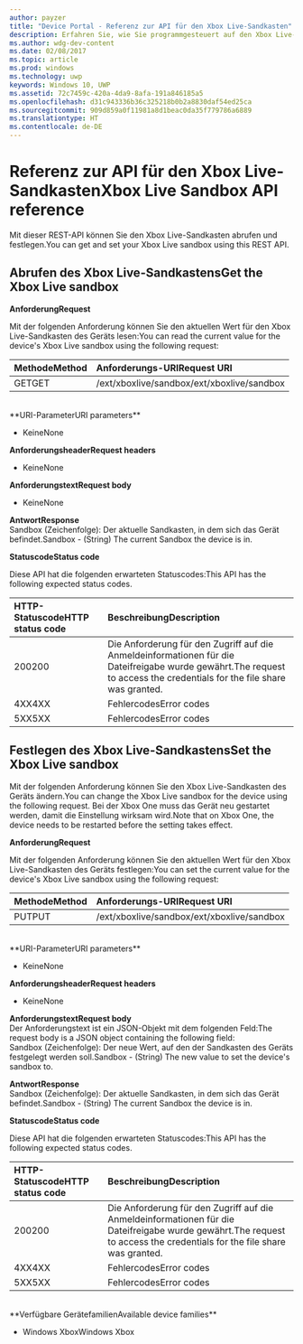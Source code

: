 ```yaml
---
author: payzer
title: "Device Portal - Referenz zur API für den Xbox Live-Sandkasten"
description: Erfahren Sie, wie Sie programmgesteuert auf den Xbox Live-Sandkasten zugreifen.
ms.author: wdg-dev-content
ms.date: 02/08/2017
ms.topic: article
ms.prod: windows
ms.technology: uwp
keywords: Windows 10, UWP
ms.assetid: 72c7459c-420a-4da9-8afa-191a846185a5
ms.openlocfilehash: d31c943336b36c325218b0b2a8830daf54ed25ca
ms.sourcegitcommit: 909d859a0f11981a8d1beac0da35f779786a6889
ms.translationtype: HT
ms.contentlocale: de-DE
---
```

# <a name="xbox-live-sandbox-api-reference"></a><span data-ttu-id="4fb7f-104">Referenz zur API für den Xbox Live-Sandkasten</span><span class="sxs-lookup"><span data-stu-id="4fb7f-104">Xbox Live Sandbox API reference</span></span>   
<span data-ttu-id="4fb7f-105">Mit dieser REST-API können Sie den Xbox Live-Sandkasten abrufen und festlegen.</span><span class="sxs-lookup"><span data-stu-id="4fb7f-105">You can get and set your Xbox Live sandbox using this REST API.</span></span>

## <a name="get-the-xbox-live-sandbox"></a><span data-ttu-id="4fb7f-106">Abrufen des Xbox Live-Sandkastens</span><span class="sxs-lookup"><span data-stu-id="4fb7f-106">Get the Xbox Live sandbox</span></span>

**<span data-ttu-id="4fb7f-107">Anforderung</span><span class="sxs-lookup"><span data-stu-id="4fb7f-107">Request</span></span>**

<span data-ttu-id="4fb7f-108">Mit der folgenden Anforderung können Sie den aktuellen Wert für den Xbox Live-Sandkasten des Geräts lesen:</span><span class="sxs-lookup"><span data-stu-id="4fb7f-108">You can read the current value for the device's Xbox Live sandbox using the following request:</span></span>

<span data-ttu-id="4fb7f-109">Methode</span><span class="sxs-lookup"><span data-stu-id="4fb7f-109">Method</span></span>      | <span data-ttu-id="4fb7f-110">Anforderungs-URI</span><span class="sxs-lookup"><span data-stu-id="4fb7f-110">Request URI</span></span>
:------     | :-----
<span data-ttu-id="4fb7f-111">GET</span><span class="sxs-lookup"><span data-stu-id="4fb7f-111">GET</span></span> | <span data-ttu-id="4fb7f-112">/ext/xboxlive/sandbox</span><span class="sxs-lookup"><span data-stu-id="4fb7f-112">/ext/xboxlive/sandbox</span></span>
<br />
**<span data-ttu-id="4fb7f-113">URI-Parameter</span><span class="sxs-lookup"><span data-stu-id="4fb7f-113">URI parameters</span></span>**

- <span data-ttu-id="4fb7f-114">Keine</span><span class="sxs-lookup"><span data-stu-id="4fb7f-114">None</span></span>

**<span data-ttu-id="4fb7f-115">Anforderungsheader</span><span class="sxs-lookup"><span data-stu-id="4fb7f-115">Request headers</span></span>**

- <span data-ttu-id="4fb7f-116">Keine</span><span class="sxs-lookup"><span data-stu-id="4fb7f-116">None</span></span>

**<span data-ttu-id="4fb7f-117">Anforderungstext</span><span class="sxs-lookup"><span data-stu-id="4fb7f-117">Request body</span></span>**

- <span data-ttu-id="4fb7f-118">Keine</span><span class="sxs-lookup"><span data-stu-id="4fb7f-118">None</span></span>

**<span data-ttu-id="4fb7f-119">Antwort</span><span class="sxs-lookup"><span data-stu-id="4fb7f-119">Response</span></span>**   
<span data-ttu-id="4fb7f-120">Sandbox (Zeichenfolge): Der aktuelle Sandkasten, in dem sich das Gerät befindet.</span><span class="sxs-lookup"><span data-stu-id="4fb7f-120">Sandbox - (String) The current Sandbox the device is in.</span></span>   

**<span data-ttu-id="4fb7f-121">Statuscode</span><span class="sxs-lookup"><span data-stu-id="4fb7f-121">Status code</span></span>**

<span data-ttu-id="4fb7f-122">Diese API hat die folgenden erwarteten Statuscodes:</span><span class="sxs-lookup"><span data-stu-id="4fb7f-122">This API has the following expected status codes.</span></span>

<span data-ttu-id="4fb7f-123">HTTP-Statuscode</span><span class="sxs-lookup"><span data-stu-id="4fb7f-123">HTTP status code</span></span>      | <span data-ttu-id="4fb7f-124">Beschreibung</span><span class="sxs-lookup"><span data-stu-id="4fb7f-124">Description</span></span>
:------     | :-----
<span data-ttu-id="4fb7f-125">200</span><span class="sxs-lookup"><span data-stu-id="4fb7f-125">200</span></span> | <span data-ttu-id="4fb7f-126">Die Anforderung für den Zugriff auf die Anmeldeinformationen für die Dateifreigabe wurde gewährt.</span><span class="sxs-lookup"><span data-stu-id="4fb7f-126">The request to access the credentials for the file share was granted.</span></span>
<span data-ttu-id="4fb7f-127">4XX</span><span class="sxs-lookup"><span data-stu-id="4fb7f-127">4XX</span></span> | <span data-ttu-id="4fb7f-128">Fehlercodes</span><span class="sxs-lookup"><span data-stu-id="4fb7f-128">Error codes</span></span>
<span data-ttu-id="4fb7f-129">5XX</span><span class="sxs-lookup"><span data-stu-id="4fb7f-129">5XX</span></span> | <span data-ttu-id="4fb7f-130">Fehlercodes</span><span class="sxs-lookup"><span data-stu-id="4fb7f-130">Error codes</span></span>

## <a name="set-the-xbox-live-sandbox"></a><span data-ttu-id="4fb7f-131">Festlegen des Xbox Live-Sandkastens</span><span class="sxs-lookup"><span data-stu-id="4fb7f-131">Set the Xbox Live sandbox</span></span>
<span data-ttu-id="4fb7f-132">Mit der folgenden Anforderung können Sie den Xbox Live-Sandkasten des Geräts ändern.</span><span class="sxs-lookup"><span data-stu-id="4fb7f-132">You can change the Xbox Live sandbox for the device using the following request.</span></span> <span data-ttu-id="4fb7f-133">Bei der Xbox One muss das Gerät neu gestartet werden, damit die Einstellung wirksam wird.</span><span class="sxs-lookup"><span data-stu-id="4fb7f-133">Note that on Xbox One, the device needs to be restarted before the setting takes effect.</span></span>

**<span data-ttu-id="4fb7f-134">Anforderung</span><span class="sxs-lookup"><span data-stu-id="4fb7f-134">Request</span></span>**

<span data-ttu-id="4fb7f-135">Mit der folgenden Anforderung können Sie den aktuellen Wert für den Xbox Live-Sandkasten des Geräts festlegen:</span><span class="sxs-lookup"><span data-stu-id="4fb7f-135">You can set the current value for the device's Xbox Live sandbox using the following request:</span></span>

<span data-ttu-id="4fb7f-136">Methode</span><span class="sxs-lookup"><span data-stu-id="4fb7f-136">Method</span></span>      | <span data-ttu-id="4fb7f-137">Anforderungs-URI</span><span class="sxs-lookup"><span data-stu-id="4fb7f-137">Request URI</span></span>
:------     | :-----
<span data-ttu-id="4fb7f-138">PUT</span><span class="sxs-lookup"><span data-stu-id="4fb7f-138">PUT</span></span> | <span data-ttu-id="4fb7f-139">/ext/xboxlive/sandbox</span><span class="sxs-lookup"><span data-stu-id="4fb7f-139">/ext/xboxlive/sandbox</span></span>
<br />
**<span data-ttu-id="4fb7f-140">URI-Parameter</span><span class="sxs-lookup"><span data-stu-id="4fb7f-140">URI parameters</span></span>**

- <span data-ttu-id="4fb7f-141">Keine</span><span class="sxs-lookup"><span data-stu-id="4fb7f-141">None</span></span>

**<span data-ttu-id="4fb7f-142">Anforderungsheader</span><span class="sxs-lookup"><span data-stu-id="4fb7f-142">Request headers</span></span>**

- <span data-ttu-id="4fb7f-143">Keine</span><span class="sxs-lookup"><span data-stu-id="4fb7f-143">None</span></span>

**<span data-ttu-id="4fb7f-144">Anforderungstext</span><span class="sxs-lookup"><span data-stu-id="4fb7f-144">Request body</span></span>**   
<span data-ttu-id="4fb7f-145">Der Anforderungstext ist ein JSON-Objekt mit dem folgenden Feld:</span><span class="sxs-lookup"><span data-stu-id="4fb7f-145">The request body is a JSON object containing the following field:</span></span>   
<span data-ttu-id="4fb7f-146">Sandbox (Zeichenfolge): Der neue Wert, auf den der Sandkasten des Geräts festgelegt werden soll.</span><span class="sxs-lookup"><span data-stu-id="4fb7f-146">Sandbox - (String) The new value to set the device's sandbox to.</span></span>

**<span data-ttu-id="4fb7f-147">Antwort</span><span class="sxs-lookup"><span data-stu-id="4fb7f-147">Response</span></span>**   
<span data-ttu-id="4fb7f-148">Sandbox (Zeichenfolge): Der aktuelle Sandkasten, in dem sich das Gerät befindet.</span><span class="sxs-lookup"><span data-stu-id="4fb7f-148">Sandbox - (String) The current Sandbox the device is in.</span></span>   

**<span data-ttu-id="4fb7f-149">Statuscode</span><span class="sxs-lookup"><span data-stu-id="4fb7f-149">Status code</span></span>**

<span data-ttu-id="4fb7f-150">Diese API hat die folgenden erwarteten Statuscodes:</span><span class="sxs-lookup"><span data-stu-id="4fb7f-150">This API has the following expected status codes.</span></span>

<span data-ttu-id="4fb7f-151">HTTP-Statuscode</span><span class="sxs-lookup"><span data-stu-id="4fb7f-151">HTTP status code</span></span>      | <span data-ttu-id="4fb7f-152">Beschreibung</span><span class="sxs-lookup"><span data-stu-id="4fb7f-152">Description</span></span>
:------     | :-----
<span data-ttu-id="4fb7f-153">200</span><span class="sxs-lookup"><span data-stu-id="4fb7f-153">200</span></span> | <span data-ttu-id="4fb7f-154">Die Anforderung für den Zugriff auf die Anmeldeinformationen für die Dateifreigabe wurde gewährt.</span><span class="sxs-lookup"><span data-stu-id="4fb7f-154">The request to access the credentials for the file share was granted.</span></span>
<span data-ttu-id="4fb7f-155">4XX</span><span class="sxs-lookup"><span data-stu-id="4fb7f-155">4XX</span></span> | <span data-ttu-id="4fb7f-156">Fehlercodes</span><span class="sxs-lookup"><span data-stu-id="4fb7f-156">Error codes</span></span>
<span data-ttu-id="4fb7f-157">5XX</span><span class="sxs-lookup"><span data-stu-id="4fb7f-157">5XX</span></span> | <span data-ttu-id="4fb7f-158">Fehlercodes</span><span class="sxs-lookup"><span data-stu-id="4fb7f-158">Error codes</span></span>

<br />
**<span data-ttu-id="4fb7f-159">Verfügbare Gerätefamilien</span><span class="sxs-lookup"><span data-stu-id="4fb7f-159">Available device families</span></span>**

* <span data-ttu-id="4fb7f-160">Windows Xbox</span><span class="sxs-lookup"><span data-stu-id="4fb7f-160">Windows Xbox</span></span>

